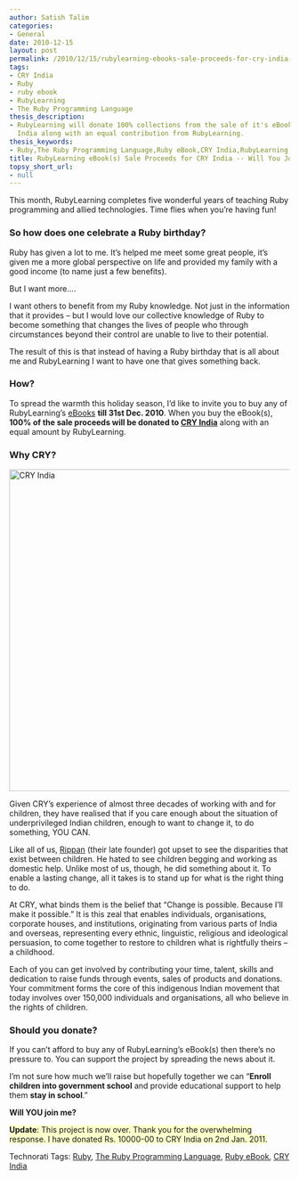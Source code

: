 ```yaml
---
author: Satish Talim
categories:
- General
date: 2010-12-15
layout: post
permalink: /2010/12/15/rubylearning-ebooks-sale-proceeds-for-cry-india-will-you-join-me/
tags:
- CRY India
- Ruby
- ruby ebook
- RubyLearning
- The Ruby Programming Language
thesis_description:
- RubyLearning will donate 100% collections from the sale of it's eBook(s) to CRY
  India along with an equal contribution from RubyLearning.
thesis_keywords:
- Ruby,The Ruby Programming Language,Ruby eBook,CRY India,RubyLearning
title: RubyLearning eBook(s) Sale Proceeds for CRY India -- Will You Join Me?
topsy_short_url:
- null
---
```


<div>
  <p class="alert">
    This month, RubyLearning completes five wonderful years of teaching Ruby programming and allied technologies. Time flies when you&#8217;re having fun!
  </p>
  
  <h3>
    So how does one celebrate a Ruby birthday?
  </h3>
  
  <p>
    Ruby has given a lot to me. It&#8217;s helped me meet some great people, it&#8217;s given me a more global perspective on life and provided my family with a good income (to name just a few benefits).
  </p>
  
  <p>
    But I want more….
  </p>
  
  <p>
    I want others to benefit from my Ruby knowledge. Not just in the information that it provides &#8211; but I would love our collective knowledge of Ruby to become something that changes the lives of people who through circumstances beyond their control are unable to live to their potential.
  </p>
  
  <p>
    The result of this is that instead of having a Ruby birthday that is all about me and RubyLearning I want to have one that gives something back.
  </p>
  
  <h3>
    How?
  </h3>
  
  <p class="note">
    To spread the warmth this holiday season, I&#8217;d like to invite you to buy any of RubyLearning&#8217;s <a href="http://rubylearning.com/blog/ebooks/">eBooks</a> <b>till 31st Dec. 2010</b>. When you buy the eBook(s), <b>100% of the sale proceeds will be donated to <a href="http://www.cry.org/apps/donation.aspx">CRY India</a></b> along with an equal amount by RubyLearning.
  </p>
  
  <h3>
    Why CRY?
  </h3>
  
  <p>
    <img class="aligncenter" src='http://www.cry.org/resources/images/banner1.gif' style="border: 0px none ;" width="578" alt="CRY India" />
  </p>
  
  <p>
    Given CRY&#8217;s experience of almost three decades of working with and for children, they have realised that if you care enough about the situation of underprivileged Indian children, enough to want to change it, to do something, YOU CAN.
  </p>
  
  <p>
    Like all of us, <a href="http://www.cry.org/whoweare/originfounder.html">Rippan</a> (their late founder) got upset to see the disparities that exist between children. He hated to see children begging and working as domestic help. Unlike most of us, though, he did something about it. To enable a lasting change, all it takes is to stand up for what is the right thing to do.
  </p>
  
  <p>
    At CRY, what binds them is the belief that &#8220;Change is possible. Because I&#8217;ll make it possible.&#8221; It is this zeal that enables individuals, organisations, corporate houses, and institutions, originating from various parts of India and overseas, representing every ethnic, linguistic, religious and ideological persuasion, to come together to restore to children what is rightfully theirs &#8211; a childhood.
  </p>
  
  <p>
    Each of you can get involved by contributing your time, talent, skills and dedication to raise funds through events, sales of products and donations. Your commitment forms the core of this indigenous Indian movement that today involves over 150,000 individuals and organisations, all who believe in the rights of children.
  </p>
  
  <h3>
    Should you donate?
  </h3>
  
  <p>
    If you can&#8217;t afford to buy any of RubyLearning&#8217;s eBook(s) then there&#8217;s no pressure to. You can support the project by spreading the news about it.
  </p>
  
  <p>
    I&#8217;m not sure how much we&#8217;ll raise but hopefully together we can &#8220;<b>Enroll children into government school</b> and provide educational support to help them <b>stay in school</b>.&#8221;
  </p>
  
  <p>
    <b>Will YOU join me?</b>
  </p>
  
  <p>
    <span style="background-color: #FFFFCC;"><b>Update</b>: This project is now over. Thank you for the overwhelming response. I have donated Rs. 10000-00 to CRY India on 2nd Jan. 2011.</span>
  </p>
</div>

Technorati Tags: <a href="http://technorati.com/tag/Ruby" rel="tag">Ruby</a>, <a href="http://technorati.com/tag/The+Ruby+Programming+Language" rel="tag">The Ruby Programming Language</a>, <a href="http://technorati.com/tag/Ruby+eBook" rel="tag">Ruby eBook</a>, <a href="http://technorati.com/tag/CRY+India" rel="tag">CRY India</a>
